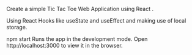 Create a simple Tic Tac Toe Web Application using React .

Using React Hooks  like useState and useEffect and making use of local storage.

npm start Runs the app in the development mode. Open http://localhost:3000 to view it in the browser.
